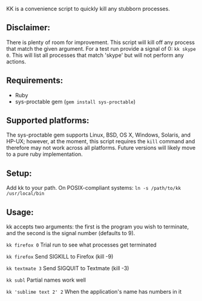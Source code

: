 KK is a convenience script to quickly kill any stubborn processes.

Disclaimer:
----------
There is plenty of room for improvement. This script will kill off any process that match the given argument. For a test run provide a signal of 0: ```kk skype 0```. This will list all processes that match 'skype' but will not perform any actions.

Requirements:
------------
* Ruby
* sys-proctable gem (```gem install sys-proctable```)

Supported platforms:
--------------------
The sys-proctable gem supports Linux, BSD, OS X, Windows, Solaris, and HP-UX; however, at the moment, this script requires the ```kill``` command and therefore may not work across all platforms. Future versions will likely move to a pure ruby implementation.

Setup:
------
Add kk to your path. On POSIX-compliant systems:
```ln -s /path/to/kk /usr/local/bin```

Usage:
------
kk accepts two arguments: the first is the program you wish to terminate, and the second is the signal number (defaults to 9).

```kk firefox 0``` Trial run to see what processes get terminated

```kk firefox``` Send SIGKILL to Firefox (kill -9)

```kk textmate 3``` Send SIGQUIT to Textmate (kill -3)

```kk subl``` Partial names work well

```kk 'sublime text 2' 2``` When the application's name has numbers in it

